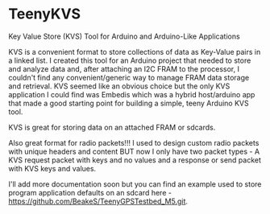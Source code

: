 # TeenyKVS

Key Value Store (KVS) Tool for Arduino and Arduino-Like Applications

KVS is a convenient format to store collections of data as Key-Value pairs in a linked list.  I created this tool for an Arduino project that needed to store and analyze data and, after attaching an I2C FRAM to the processor, I couldn't find any convenient/generic way to manage FRAM data storage and retrieval.  KVS seemed like an obvious choice but the only KVS application I could find was Embedis which was a hybrid host/arduino app that made a good starting point for building a simple, teeny Arduino KVS tool.

KVS is great for storing data on an attached FRAM or sdcards.

Also great format for radio packets!!!  I used to design custom radio packets with unique headers and content BUT now I only have two packet types - A KVS request packet with keys and no values and a response or send packet with KVS keys and values.

I'll add more documentation soon but you can find an example used to store program application defaults on an sdcard here - https://github.com/BeakeS/TeenyGPSTestbed_M5.git.

